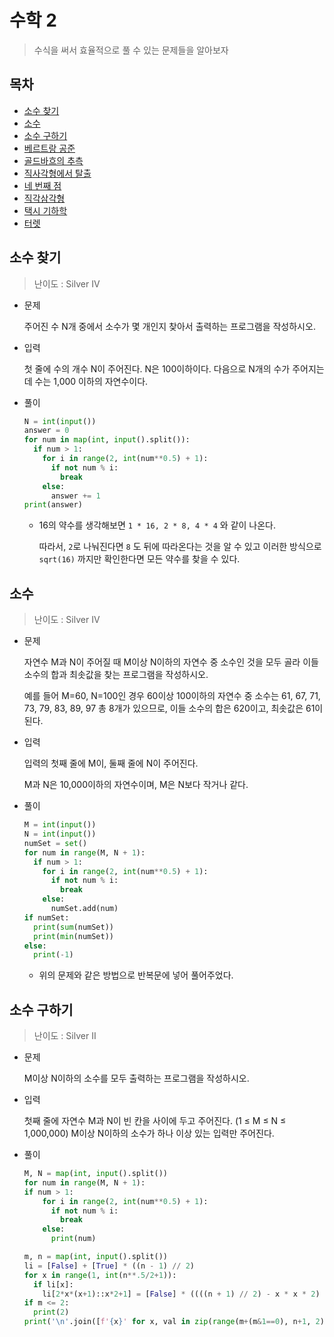 # 수학 2

> 수식을 써서 효율적으로 풀 수 있는 문제들을 알아보자

## 목차

* [소수 찾기](#소수-찾기)
* [소수](#소수)
* [소수 구하기](#소수-구하기)
* [베르트랑 공준](#베르트랑-공준)
* [골드바흐의 추측](#골드바흐의-추측)
* [직사각형에서 탈출](#직사각형에서-탈출)
* [네 번째 점](#네-번째-점)
* [직각삼각형](#직각삼각형)
* [택시 기하학](#택시-기하학)
* [터렛](#터렛)

## 소수 찾기

> 난이도 : Silver IV

* 문제

  주어진 수 N개 중에서 소수가 몇 개인지 찾아서 출력하는 프로그램을 작성하시오.

* 입력

  첫 줄에 수의 개수 N이 주어진다. N은 100이하이다. 다음으로 N개의 수가 주어지는데 수는 1,000 이하의 자연수이다.

* 풀이

  ```python
  N = int(input())
  answer = 0
  for num in map(int, input().split()):
    if num > 1:
      for i in range(2, int(num**0.5) + 1):
        if not num % i:
          break
      else:
        answer += 1
  print(answer)
  ```

  * 16의 약수를 생각해보면 `1 * 16, 2 * 8, 4 * 4` 와 같이 나온다.

    따라서, `2`로 나눠진다면 `8` 도 뒤에 따라온다는 것을 알 수 있고 이러한 방식으로 `sqrt(16)` 까지만 확인한다면 모든 약수를 찾을 수 있다.

## 소수

> 난이도 : Silver IV

* 문제

  자연수 M과 N이 주어질 때 M이상 N이하의 자연수 중 소수인 것을 모두 골라 이들 소수의 합과 최솟값을 찾는 프로그램을 작성하시오.

  예를 들어 M=60, N=100인 경우 60이상 100이하의 자연수 중 소수는 61, 67, 71, 73, 79, 83, 89, 97 총 8개가 있으므로, 이들 소수의 합은 620이고, 최솟값은 61이 된다.

* 입력

  입력의 첫째 줄에 M이, 둘째 줄에 N이 주어진다.

  M과 N은 10,000이하의 자연수이며, M은 N보다 작거나 같다.

* 풀이

  ```python
  M = int(input())
  N = int(input())
  numSet = set()
  for num in range(M, N + 1):
    if num > 1:
      for i in range(2, int(num**0.5) + 1):
        if not num % i:
          break
      else:
        numSet.add(num)
  if numSet:
    print(sum(numSet))
    print(min(numSet))
  else:
    print(-1)
  ```

  * 위의 문제와 같은 방법으로 반복문에 넣어 풀어주었다.

## 소수 구하기

> 난이도 : Silver II

* 문제

  M이상 N이하의 소수를 모두 출력하는 프로그램을 작성하시오.

* 입력

  첫째 줄에 자연수 M과 N이 빈 칸을 사이에 두고 주어진다. (1 ≤ M ≤ N ≤ 1,000,000) M이상 N이하의 소수가 하나 이상 있는 입력만 주어진다.

* 풀이

  ```python
  M, N = map(int, input().split())
  for num in range(M, N + 1):
  if num > 1:
      for i in range(2, int(num**0.5) + 1):
        if not num % i:
          break
      else:
        print(num)
  ```
  
  ```python
  m, n = map(int, input().split())
  li = [False] + [True] * ((n - 1) // 2)
  for x in range(1, int(n**.5/2+1)):
    if li[x]:
      li[2*x*(x+1)::x*2+1] = [False] * ((((n + 1) // 2) - x * x * 2) // (x * 2 + 1))
  if m <= 2:
    print(2)
  print('\n'.join([f'{x}' for x, val in zip(range(m+(m&1==0), n+1, 2), li[m//2:]) if val]))
  ```
  
  